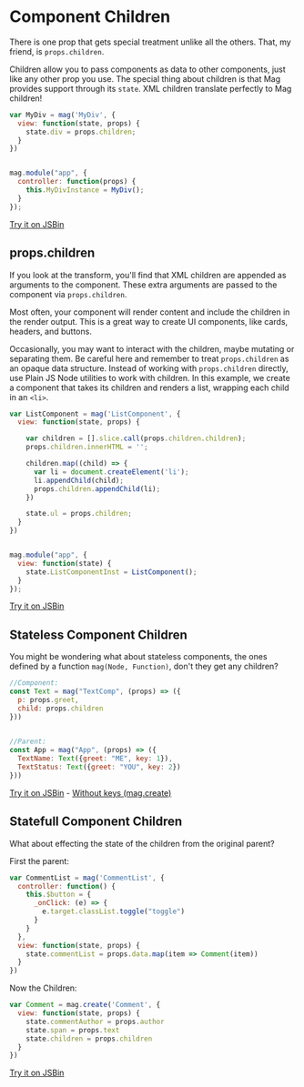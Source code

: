 # Component Children

There is one prop that gets special treatment unlike all the others. That, my friend, is `props.children`.

Children allow you to pass components as data to other components, just like any other prop you use. 
The special thing about children is that Mag provides support through its `state`.
XML children translate perfectly to Mag children!

```js
var MyDiv = mag('MyDiv', {
  view: function(state, props) {
    state.div = props.children;
  }
})


mag.module("app", {
  controller: function(props) {
    this.MyDivInstance = MyDiv();
  }
});
```

[Try it on JSBin](http://jsbin.com/nuyubevuwi/edit?js,output)

## props.children

If you look at the transform, you'll find that XML children are appended as arguments to the component. 
These extra arguments are passed to the component via `props.children`.

Most often, your component will render content and include the children in the render output. 
This is a great way to create UI components, like cards, headers, and buttons.

Occasionally, you may want to interact with the children, maybe mutating or separating them. 
Be careful here and remember to treat `props.children` as an opaque data structure. 
Instead of working with `props.children` directly, use Plain JS Node utilities to work with children. 
In this example, we create a component that takes its children and renders a list, wrapping each child in an `<li>`.

```js
var ListComponent = mag('ListComponent', {
  view: function(state, props) {

    var children = [].slice.call(props.children.children);
    props.children.innerHTML = '';

    children.map((child) => {
      var li = document.createElement('li');
      li.appendChild(child);
      props.children.appendChild(li);
    })

    state.ul = props.children;
  }
})


mag.module("app", {
  view: function(state) {
    state.ListComponentInst = ListComponent();
  }
});
```

[Try it on JSBin](http://jsbin.com/gukasomuxo/edit?js,output)

## Stateless Component Children

You might be wondering what about stateless components, the ones defined by a function `mag(Node, Function)`, don't they get any children?

```js
//Component:
const Text = mag("TextComp", (props) => ({
  p: props.greet,
  child: props.children
}))
   

//Parent:
const App = mag("App", (props) => ({
  TextName: Text({greet: "ME", key: 1}),
  TextStatus: Text({greet: "YOU", key: 2})
}))
```

[Try it on JSBin](http://jsbin.com/dekicebiwo/edit?html,js,output) - [Without keys (mag.create)](http://jsbin.com/yolewexabo/edit?js,output)

## Statefull Component Children

What about effecting the state of the children from the original parent?

First the parent:

```js
var CommentList = mag('CommentList', {
  controller: function() {
    this.$button = {
      _onClick: (e) => {
        e.target.classList.toggle("toggle")
      }
    }
  },
  view: function(state, props) {
    state.commentList = props.data.map(item => Comment(item))
  }
})
```

Now the Children:

```js
var Comment = mag.create('Comment', {
  view: function(state, props) {
    state.commentAuthor = props.author
    state.span = props.text
    state.children = props.children
  }
})
```

[Try it on JSBin](http://jsbin.com/kamabumevo/edit?js,output)
